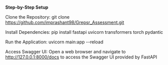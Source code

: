 **Step-by-Step Setup**

Clone the Repository:
git clone https://github.com/imprashant98/Grepsr_Assessment.git

Install Dependencies:
pip install fastapi uvicorn transformers torch pydantic

Run the Application:
uvicorn main:app --reload

Access Swagger UI:
Open a web browser and navigate to http://127.0.0.1:8000/docs to access the Swagger UI provided by FastAPI
